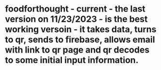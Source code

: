 # foodforthought - current - the last version on 11/23/2023 - is the best working versoin - it takes data, turns to qr, sends to firebase, allows email with link to qr page and qr decodes to some initial input information. 
